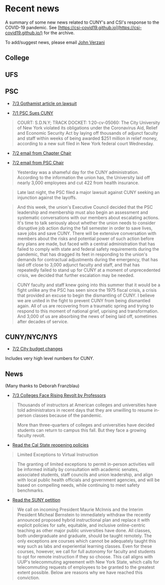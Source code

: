 
# Recent news

A summary of some new news related to CUNY's and CSI's response to the COVID-19 pandemic. See [https://csi-covid19.github.io](https://csi-covid19.github.io/) for the archive.

To add/suggest news, please email [John Verzani](mailto:jverzani@gmail.com)

## College




## UFS

## PSC

* [7/3 Gothamist article on lawsuit](https://gothamist.com/news/faculty-union-sues-cuny-demands-injunction-rehire-laid-adjuncts)

* [7/1 PSC Sues CUNY](https://news.bloomberglaw.com/daily-labor-report/cuny-sued-by-union-over-staff-faculty-laid-off-during-pandemic)

> COURT: S.D.N.Y; TRACK DOCKET: 1:20-cv-05060: The City University of New York violated its obligations under the Coronavirus Aid, Relief and Economic Security Act by laying off thousands of adjunct faculty and staff within weeks of being awarded \$251 million in relief money, according to a new suit filed in New York federal court Wednesday.

* [7/2 email from Chapter Chair](/PSC/7-2-cchair)

* [7/2 email from PSC Chair](/PSC/7-2-chair)

> Yesterday was a shameful day for the CUNY administration. According to the information the union has, the University laid off nearly 3,000 employees and cut 422 from health insurance.
 
> Late last night, the PSC filed a major lawsuit against CUNY seeking an injunction against the layoffs.

> And this week, the union's Executive Council decided that the PSC leadership and membership must also begin an assessment and systematic conversations with our members about escalating actions. It's time to talk seriously about whether the union needs to consider disruptive job action during the fall semester in order to save lives, save jobs and save CUNY. There will be extensive conversation with members about the risks and potential power of such action before any plans are made, but faced with a central administration that has failed to comply with state and federal safety requirements during the pandemic, that has dragged its feet in responding to the union's demands for contractual adjustments during the emergency, that has laid off close to 3,000 adjunct faculty and staff, and that has repeatedly failed to stand up for CUNY at a moment of unprecedented crisis, we decided that further escalation may be needed.

> CUNY faculty and staff knew going into this summer that it would be a fight unlike any the PSC has seen since the 1975 fiscal crisis, a crisis that provided an excuse to begin the dismantling of CUNY. I believe we are united in the fight to prevent CUNY from being dismantled again. All of us are recovering from a traumatic spring and trying to respond to this moment of national grief, uprising and transformation. And 3,000 of us are absorbing the news of being laid off, sometimes after decades of service.

## CUNY/NYC/NYS

* [7/2 City budget changes](/NYS/7-2-city-budget.pdf)

Includes very high level numbers for CUNY.


## News

(Many thanks to Deborah Franzblau)

* [7/3 Colleges Face Rising Revolt by Professors](https://www.nytimes.com/2020/07/03/us/coronavirus-college-professors.html) 

> Thousands of instructors at American colleges and universities have told administrators in recent days that they are unwilling to resume in-person classes because of the pandemic.

> More than three-quarters of colleges and universities have decided students can return to campus this fall. But they face a growing faculty revolt.

* [Read the Cal State reopening policies](/News/7-3-csu-policy.pdf)

> Limited Exceptions to Virtual Instruction

> The granting of limited exceptions to permit in-person activities will be informed initially by consultation with academic senates, associated students, staff councils and union leadership, and align with local public health officials and government agencies, and will be based on compelling needs, while continuing to meet safety benchmarks.

* [Read the SUNY petition](/News/7-3-SUNY-petition.pdf)

> We call on incoming President Maurie McInnis and the Interim President Micheal Bernstein to immediately withdraw the recently announced proposed hybrid instructional plan and replace it with explicit policies for safe, equitable, and inclusive online-centric teaching as other major ​public universities have done.​ ​All classes, both undergraduate and graduate, should be taught remotely. The only exceptions are courses which cannot be adequately taught this way such as labs and experiential learning classes. Even for these courses, however, we call for full autonomy for faculty and students to opt for remote instruction if they so choose. This call aligns with​ UUP's telecommuting agreement with New York State​, which calls for telecommuting requests of employees to be granted to the greatest extent possible. Below are reasons why we have reached this conviction.

